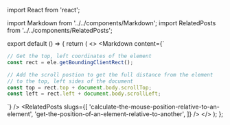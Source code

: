 import React from 'react';

import Markdown from '../../components/Markdown';
import RelatedPosts from '../../components/RelatedPosts';

export default () => {
    return (
<>
<Markdown
    content={`
~~~ javascript
// Get the top, left coordinates of the element
const rect = ele.getBoundingClientRect();

// Add the scroll postion to get the full distance from the element
// to the top, left sides of the document
const top = rect.top + document.body.scrollTop;
const left = rect.left + document.body.scrollLeft;
~~~
`}
/>
<RelatedPosts
    slugs={[
        'calculate-the-mouse-position-relative-to-an-element',
        'get-the-position-of-an-element-relative-to-another',
    ]}
/>
</>
    );
};
